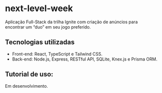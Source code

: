 # next-level-week
 
Aplicação Full-Stack da trilha Ignite com criação de anúncios para encontrar um
“duo” em seu jogo preferido.

## Tecnologias utilizadas
- Front-end: React, TypeScript e Tailwind CSS.
- Back-end: Node.js, Express, RESTful API, SQLite, Knex.js e Prisma ORM.

## Tutorial de uso:
Em desenvolvimento.
